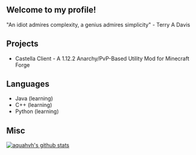 ## Welcome to my profile!
<!--##### Feel free to make pull requests on any of my repos - I am always open to improvements and feedback!-->
"An idiot admires complexity, a genius admires simplicity" - Terry A Davis

## Projects
* Castella Client - A 1.12.2 Anarchy/PvP-Based Utility Mod for Minecraft Forge

## Languages
* Java (learning)
* C++ (learning)
* Python (learning)

## Misc
[![aquahvh's github stats](https://github-readme-stats.vercel.app/api?username=3s0&count_private=true&theme=dracula)](https://github.com/anuraghazra/github-readme-stats)
